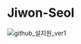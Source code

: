 # Jiwon-Seol

![github_설지원_ver1](https://user-images.githubusercontent.com/29723695/135609717-50c7a895-0bd8-44ee-a4a7-e752ea1b35df.png)
